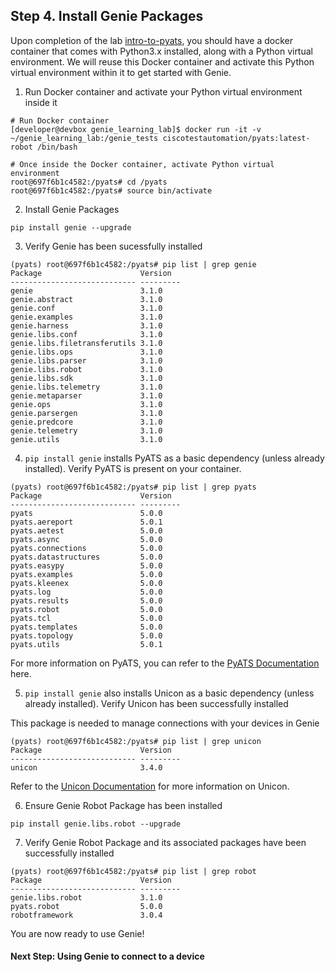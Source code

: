 ## Step 4. Install Genie Packages


Upon completion of the lab [intro-to-pyats](https://github.com/kecorbin/pyats-labs/tree/master/labs/intro-to-pyats), you should have a docker container that comes with Python3.x installed, along with a Python virtual environment. We will reuse this Docker container and activate this Python virtual environment within it to get started with Genie.


1. Run Docker container and activate your Python virtual environment inside it

```
# Run Docker container
[developer@devbox genie_learning_lab]$ docker run -it -v ~/genie_learning_lab:/genie_tests ciscotestautomation/pyats:latest-robot /bin/bash

# Once inside the Docker container, activate Python virtual environment
root@697f6b1c4582:/pyats# cd /pyats
root@697f6b1c4582:/pyats# source bin/activate
```


2. Install Genie Packages

```
pip install genie --upgrade
```


3. Verify Genie has been sucessfully installed

```
(pyats) root@697f6b1c4582:/pyats# pip list | grep genie
Package                      Version
---------------------------- ---------
genie                        3.1.0
genie.abstract               3.1.0
genie.conf                   3.1.0
genie.examples               3.1.0
genie.harness                3.1.0
genie.libs.conf              3.1.0
genie.libs.filetransferutils 3.1.0
genie.libs.ops               3.1.0
genie.libs.parser            3.1.0
genie.libs.robot             3.1.0
genie.libs.sdk               3.1.0
genie.libs.telemetry         3.1.0
genie.metaparser             3.1.0
genie.ops                    3.1.0
genie.parsergen              3.1.0
genie.predcore               3.1.0
genie.telemetry              3.1.0
genie.utils                  3.1.0
```


4. `pip install genie` installs PyATS as a basic dependency (unless already installed). Verify PyATS is present on your container.

```
(pyats) root@697f6b1c4582:/pyats# pip list | grep pyats
Package                      Version
---------------------------- ---------
pyats                        5.0.0
pyats.aereport               5.0.1
pyats.aetest                 5.0.0
pyats.async                  5.0.0
pyats.connections            5.0.0
pyats.datastructures         5.0.0
pyats.easypy                 5.0.0
pyats.examples               5.0.0
pyats.kleenex                5.0.0
pyats.log                    5.0.0
pyats.results                5.0.0
pyats.robot                  5.0.0
pyats.tcl                    5.0.0
pyats.templates              5.0.0
pyats.topology               5.0.0
pyats.utils                  5.0.1
```

For more information on PyATS, you can refer to the [PyATS Documentation](https://developer.cisco.com/docs/pyats/) here.


5. `pip install genie` also installs Unicon as a basic dependency (unless already installed). Verify Unicon has been successfully installed

This package is needed to manage connections with your devices in Genie

```
(pyats) root@697f6b1c4582:/pyats# pip list | grep unicon
Package                      Version
---------------------------- ---------
unicon                       3.4.0
```

Refer to the [Unicon Documentation](https://pubhub.devnetcloud.com/media/pyats-packages/docs/unicon/index.html) for more information on Unicon.


6. Ensure Genie Robot Package has been installed

```
pip install genie.libs.robot --upgrade
```


7. Verify Genie Robot Package and its associated packages have been successfully installed

```
(pyats) root@697f6b1c4582:/pyats# pip list | grep robot
Package                      Version
---------------------------- ---------
genie.libs.robot             3.1.0
pyats.robot                  5.0.0
robotframework               3.0.4
```

You are now ready to use Genie!


#### Next Step: Using Genie to connect to a device
